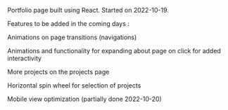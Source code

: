 Portfolio page built using React. Started on 2022-10-19.

Features to be added in the coming days : 

Animations on page transitions (navigations) 

Animations and functionality for expanding about page on click for added interactivity

More projects on the projects page

Horizontal spin wheel for selection of projects

Mobile view optimization (partially done 2022-10-20)